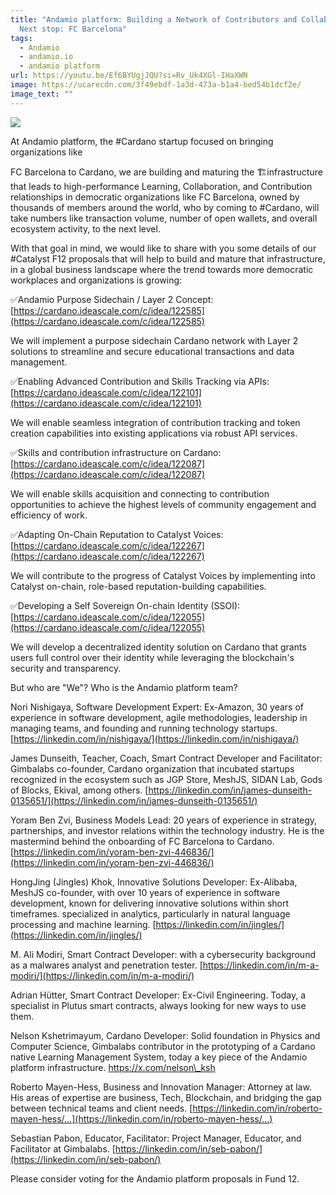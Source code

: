 ```yaml
---
title: "Andamio platform: Building a Network of Contributors and Collaborators |
  Next stop: FC Barcelona"
tags:
  - Andamio
  - andamio.io
  - andamio platform
url: https://youtu.be/Ef6BYUgjJQU?si=Rv_Uk4XGl-IHaXWN
image: https://ucarecdn.com/3f49ebdf-1a3d-473a-b1a4-bed54b1dcf2e/
image_text: ""
---
```


  
![](https://ucarecdn.com/3f49ebdf-1a3d-473a-b1a4-bed54b1dcf2e/)

At Andamio platform, the #Cardano startup focused on bringing organizations like

FC Barcelona to Cardano, we are building and maturing the 🏗️infrastructure that leads to high-performance Learning, Collaboration, and Contribution relationships in democratic organizations like FC Barcelona, owned by thousands of members around the world, who by coming to #Cardano, will take numbers like transaction volume, number of open wallets, and overall ecosystem activity, to the next level.

With that goal in mind, we would like to share with you some details of our #Catalyst F12 proposals that will help to build and mature that infrastructure, in a global business landscape where the trend towards more democratic workplaces and organizations is growing:

✅Andamio Purpose Sidechain / Layer 2 Concept: [https://cardano.ideascale.com/c/idea/122585](https://cardano.ideascale.com/c/idea/122585)

We will implement a purpose sidechain Cardano network with Layer 2 solutions to streamline and secure educational transactions and data management.

✅Enabling Advanced Contribution and Skills Tracking via APIs: [https://cardano.ideascale.com/c/idea/122101](https://cardano.ideascale.com/c/idea/122101)

We will enable seamless integration of contribution tracking and token creation capabilities into existing applications via robust API services.

✅Skills and contribution infrastructure on Cardano: [https://cardano.ideascale.com/c/idea/122087](https://cardano.ideascale.com/c/idea/122087)

We will enable skills acquisition and connecting to contribution opportunities to achieve the highest levels of community engagement and efficiency of work.

✅Adapting On-Chain Reputation to Catalyst Voices: [https://cardano.ideascale.com/c/idea/122267](https://cardano.ideascale.com/c/idea/122267)

We will contribute to the progress of Catalyst Voices by implementing into Catalyst on-chain, role-based reputation-building capabilities.

✅Developing a Self Sovereign On-chain Identity (SSOI): [https://cardano.ideascale.com/c/idea/122055](https://cardano.ideascale.com/c/idea/122055)

We will develop a decentralized identity solution on Cardano that grants users full control over their identity while leveraging the blockchain's security and transparency.

But who are "We"? Who is the Andamio platform team?

Nori Nishigaya, Software Development Expert: Ex-Amazon, 30 years of experience in software development, agile methodologies, leadership in managing teams, and founding and running technology startups. [https://linkedin.com/in/nishigaya/](https://linkedin.com/in/nishigaya/)

James Dunseith, Teacher, Coach, Smart Contract Developer and Facilitator: Gimbalabs co-founder, Cardano organization that incubated startups recognized in the ecosystem such as JGP Store, MeshJS, SIDAN Lab, Gods of Blocks, Ekival, among others. [https://linkedin.com/in/james-dunseith-0135651/](https://linkedin.com/in/james-dunseith-0135651/)

Yoram Ben Zvi, Business Models Lead: 20 years of experience in strategy, partnerships, and investor relations within the technology industry. He is the mastermind behind the onboarding of FC Barcelona to Cardano. [https://linkedin.com/in/yoram-ben-zvi-446836/](https://linkedin.com/in/yoram-ben-zvi-446836/)

HongJing (Jingles) Khok, Innovative Solutions Developer: Ex-Alibaba, MeshJS co-founder, with over 10 years of experience in software development, known for delivering innovative solutions within short timeframes. specialized in analytics, particularly in natural language processing and machine learning. [https://linkedin.com/in/jingles/](https://linkedin.com/in/jingles/)

M. Ali Modiri, Smart Contract Developer: with a cybersecurity background as a malwares analyst and penetration tester. [https://linkedin.com/in/m-a-modiri/](https://linkedin.com/in/m-a-modiri/)

Adrian Hütter, Smart Contract Developer: Ex-Civil Engineering. Today, a specialist in Plutus smart contracts, always looking for new ways to use them.

Nelson Kshetrimayum, Cardano Developer: Solid foundation in Physics and Computer Science, Gimbalabs contributor in the prototyping of a Cardano native Learning Management System, today a key piece of the Andamio platform infrastructure. https://x.com/nelson\_ksh

Roberto Mayen-Hess, Business and Innovation Manager: Attorney at law. His areas of expertise are business, Tech, Blockchain, and bridging the gap between technical teams and client needs. [https://linkedin.com/in/roberto-mayen-hess/…](https://linkedin.com/in/roberto-mayen-hess/…)

Sebastian Pabon, Educator, Facilitator: Project Manager, Educator, and Facilitator at Gimbalabs. [https://linkedin.com/in/seb-pabon/](https://linkedin.com/in/seb-pabon/)

Please consider voting for the Andamio platform proposals in Fund 12.
